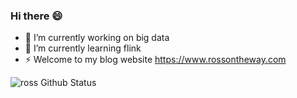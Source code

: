 ### Hi there 😄

<!--
**jqdelove/jqdelove** is a ✨ _special_ ✨ repository because its `README.md` (this file) appears on your GitHub profile.

Here are some ideas to get you started:

-->

- 🔭 I’m currently working on big data
- 🌱 I’m currently learning flink
- ⚡ Welcome to my blog website https://www.rossontheway.com
<!-- - 👯 I’m looking to collaborate on ... --> 
<!-- - 🤔 I’m looking for help with ... -->
<!-- - 💬 Ask me about ...
- 📫 How to reach me: ...
- 😄 Pronouns: ...
- ⚡ Fun fact: ...
--> 

![ross Github Status](https://github-readme-stats.vercel.app/api?username=jqdelove&show_icons=true&title_color=fff&icon_color=FFFF66&text_color=CCCCCC&bg_color=333366)

<br />
